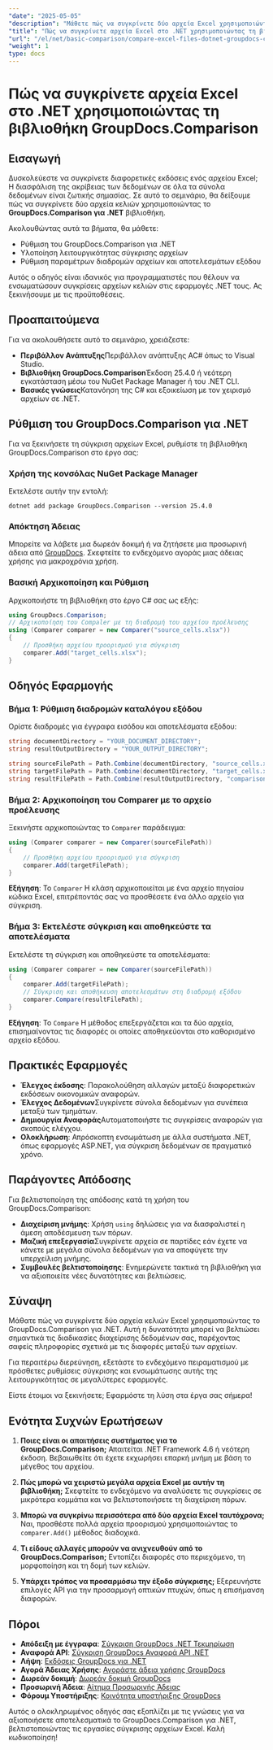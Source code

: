 ```yaml
---
"date": "2025-05-05"
"description": "Μάθετε πώς να συγκρίνετε δύο αρχεία Excel χρησιμοποιώντας τη βιβλιοθήκη GroupDocs.Comparison για .NET. Αυτός ο οδηγός καλύπτει την εγκατάσταση, την υλοποίηση και τις πρακτικές εφαρμογές."
"title": "Πώς να συγκρίνετε αρχεία Excel στο .NET χρησιμοποιώντας τη βιβλιοθήκη GroupDocs.Comparison"
"url": "/el/net/basic-comparison/compare-excel-files-dotnet-groupdocs-comparison/"
"weight": 1
type: docs
---
```

# Πώς να συγκρίνετε αρχεία Excel στο .NET χρησιμοποιώντας τη βιβλιοθήκη GroupDocs.Comparison

## Εισαγωγή

Δυσκολεύεστε να συγκρίνετε διαφορετικές εκδόσεις ενός αρχείου Excel; Η διασφάλιση της ακρίβειας των δεδομένων σε όλα τα σύνολα δεδομένων είναι ζωτικής σημασίας. Σε αυτό το σεμινάριο, θα δείξουμε πώς να συγκρίνετε δύο αρχεία κελιών χρησιμοποιώντας το **GroupDocs.Comparison για .NET** βιβλιοθήκη.

Ακολουθώντας αυτά τα βήματα, θα μάθετε:
- Ρύθμιση του GroupDocs.Comparison για .NET
- Υλοποίηση λειτουργικότητας σύγκρισης αρχείων
- Ρύθμιση παραμέτρων διαδρομών αρχείων και αποτελεσμάτων εξόδου

Αυτός ο οδηγός είναι ιδανικός για προγραμματιστές που θέλουν να ενσωματώσουν συγκρίσεις αρχείων κελιών στις εφαρμογές .NET τους. Ας ξεκινήσουμε με τις προϋποθέσεις.

## Προαπαιτούμενα

Για να ακολουθήσετε αυτό το σεμινάριο, χρειάζεστε:
- **Περιβάλλον Ανάπτυξης**Περιβάλλον ανάπτυξης AC# όπως το Visual Studio.
- **Βιβλιοθήκη GroupDocs.Comparison**Έκδοση 25.4.0 ή νεότερη εγκατάσταση μέσω του NuGet Package Manager ή του .NET CLI.
- **Βασικές γνώσεις**Κατανόηση της C# και εξοικείωση με τον χειρισμό αρχείων σε .NET.

## Ρύθμιση του GroupDocs.Comparison για .NET

Για να ξεκινήσετε τη σύγκριση αρχείων Excel, ρυθμίστε τη βιβλιοθήκη GroupDocs.Comparison στο έργο σας:

### Χρήση της κονσόλας NuGet Package Manager
Εκτελέστε αυτήν την εντολή:
```shell
dotnet add package GroupDocs.Comparison --version 25.4.0
```

### Απόκτηση Άδειας
Μπορείτε να λάβετε μια δωρεάν δοκιμή ή να ζητήσετε μια προσωρινή άδεια από [GroupDocs](https://purchase.groupdocs.com/temporary-license/). Σκεφτείτε το ενδεχόμενο αγοράς μιας άδειας χρήσης για μακροχρόνια χρήση.

### Βασική Αρχικοποίηση και Ρύθμιση
Αρχικοποιήστε τη βιβλιοθήκη στο έργο C# σας ως εξής:
```csharp
using GroupDocs.Comparison;
// Αρχικοποίηση του Compaler με τη διαδρομή του αρχείου προέλευσης
using (Comparer comparer = new Comparer("source_cells.xlsx"))
{
    // Προσθήκη αρχείου προορισμού για σύγκριση
    comparer.Add("target_cells.xlsx");
}
```

## Οδηγός Εφαρμογής

### Βήμα 1: Ρύθμιση διαδρομών καταλόγου εξόδου
Ορίστε διαδρομές για έγγραφα εισόδου και αποτελέσματα εξόδου:
```csharp
string documentDirectory = "YOUR_DOCUMENT_DIRECTORY";
string resultOutputDirectory = "YOUR_OUTPUT_DIRECTORY";

string sourceFilePath = Path.Combine(documentDirectory, "source_cells.xlsx");
string targetFilePath = Path.Combine(documentDirectory, "target_cells.xlsx");
string resultFilePath = Path.Combine(resultOutputDirectory, "comparison_result.xlsx");
```

### Βήμα 2: Αρχικοποίηση του Comparer με το αρχείο προέλευσης
Ξεκινήστε αρχικοποιώντας το `Comparer` παράδειγμα:
```csharp
using (Comparer comparer = new Comparer(sourceFilePath))
{
    // Προσθήκη αρχείου προορισμού για σύγκριση
    comparer.Add(targetFilePath);
}
```
**Εξήγηση**: Το `Comparer` Η κλάση αρχικοποιείται με ένα αρχείο πηγαίου κώδικα Excel, επιτρέποντάς σας να προσθέσετε ένα άλλο αρχείο για σύγκριση.

### Βήμα 3: Εκτελέστε σύγκριση και αποθηκεύστε τα αποτελέσματα
Εκτελέστε τη σύγκριση και αποθηκεύστε τα αποτελέσματα:
```csharp
using (Comparer comparer = new Comparer(sourceFilePath))
{
    comparer.Add(targetFilePath);
    // Σύγκριση και αποθήκευση αποτελεσμάτων στη διαδρομή εξόδου
    comparer.Compare(resultFilePath);
}
```
**Εξήγηση**: Το `Compare` Η μέθοδος επεξεργάζεται και τα δύο αρχεία, επισημαίνοντας τις διαφορές οι οποίες αποθηκεύονται στο καθορισμένο αρχείο εξόδου.

## Πρακτικές Εφαρμογές

- **Έλεγχος έκδοσης**: Παρακολούθηση αλλαγών μεταξύ διαφορετικών εκδόσεων οικονομικών αναφορών.
- **Έλεγχος Δεδομένων**Συγκρίνετε σύνολα δεδομένων για συνέπεια μεταξύ των τμημάτων.
- **Δημιουργία Αναφοράς**Αυτοματοποιήστε τις συγκρίσεις αναφορών για σκοπούς ελέγχου.
- **Ολοκλήρωση**: Απρόσκοπτη ενσωμάτωση με άλλα συστήματα .NET, όπως εφαρμογές ASP.NET, για σύγκριση δεδομένων σε πραγματικό χρόνο.

## Παράγοντες Απόδοσης

Για βελτιστοποίηση της απόδοσης κατά τη χρήση του GroupDocs.Comparison:

- **Διαχείριση μνήμης**: Χρήση `using` δηλώσεις για να διασφαλιστεί η άμεση αποδέσμευση των πόρων.
- **Μαζική επεξεργασία**Συγκρίνετε αρχεία σε παρτίδες εάν έχετε να κάνετε με μεγάλα σύνολα δεδομένων για να αποφύγετε την υπερχείλιση μνήμης.
- **Συμβουλές βελτιστοποίησης**: Ενημερώνετε τακτικά τη βιβλιοθήκη για να αξιοποιείτε νέες δυνατότητες και βελτιώσεις.

## Σύναψη

Μάθατε πώς να συγκρίνετε δύο αρχεία κελιών Excel χρησιμοποιώντας το GroupDocs.Comparison για .NET. Αυτή η δυνατότητα μπορεί να βελτιώσει σημαντικά τις διαδικασίες διαχείρισης δεδομένων σας, παρέχοντας σαφείς πληροφορίες σχετικά με τις διαφορές μεταξύ των αρχείων.

Για περαιτέρω διερεύνηση, εξετάστε το ενδεχόμενο πειραματισμού με πρόσθετες ρυθμίσεις σύγκρισης και ενσωμάτωσης αυτής της λειτουργικότητας σε μεγαλύτερες εφαρμογές.

Είστε έτοιμοι να ξεκινήσετε; Εφαρμόστε τη λύση στα έργα σας σήμερα!

## Ενότητα Συχνών Ερωτήσεων

1. **Ποιες είναι οι απαιτήσεις συστήματος για το GroupDocs.Comparison;** 
   Απαιτείται .NET Framework 4.6 ή νεότερη έκδοση. Βεβαιωθείτε ότι έχετε εκχωρήσει επαρκή μνήμη με βάση το μέγεθος του αρχείου.

2. **Πώς μπορώ να χειριστώ μεγάλα αρχεία Excel με αυτήν τη βιβλιοθήκη;**
   Σκεφτείτε το ενδεχόμενο να αναλύσετε τις συγκρίσεις σε μικρότερα κομμάτια και να βελτιστοποιήσετε τη διαχείριση πόρων.

3. **Μπορώ να συγκρίνω περισσότερα από δύο αρχεία Excel ταυτόχρονα;**
   Ναι, προσθέστε πολλά αρχεία προορισμού χρησιμοποιώντας το `comparer.Add()` μέθοδος διαδοχικά.

4. **Τι είδους αλλαγές μπορούν να ανιχνευθούν από το GroupDocs.Comparison;**
   Εντοπίζει διαφορές στο περιεχόμενο, τη μορφοποίηση και τη δομή των κελιών.

5. **Υπάρχει τρόπος να προσαρμόσω την έξοδο σύγκρισης;**
   Εξερευνήστε επιλογές API για την προσαρμογή οπτικών πτυχών, όπως η επισήμανση διαφορών.

## Πόροι

- **Απόδειξη με έγγραφα**: [Σύγκριση GroupDocs .NET Τεκμηρίωση](https://docs.groupdocs.com/comparison/net/)
- **Αναφορά API**: [Σύγκριση GroupDocs Αναφορά API .NET](https://reference.groupdocs.com/comparison/net/)
- **Λήψη**: [Εκδόσεις GroupDocs για .NET](https://releases.groupdocs.com/comparison/net/)
- **Αγορά Άδειας Χρήσης**: [Αγοράστε άδεια χρήσης GroupDocs](https://purchase.groupdocs.com/buy)
- **Δωρεάν δοκιμή**: [Δωρεάν δοκιμή GroupDocs](https://releases.groupdocs.com/comparison/net/)
- **Προσωρινή Άδεια**: [Αίτημα Προσωρινής Άδειας](https://purchase.groupdocs.com/temporary-license/)
- **Φόρουμ Υποστήριξης**: [Κοινότητα υποστήριξης GroupDocs](https://forum.groupdocs.com/c/comparison/)

Αυτός ο ολοκληρωμένος οδηγός σας εξοπλίζει με τις γνώσεις για να αξιοποιήσετε αποτελεσματικά το GroupDocs.Comparison για .NET, βελτιστοποιώντας τις εργασίες σύγκρισης αρχείων Excel. Καλή κωδικοποίηση!